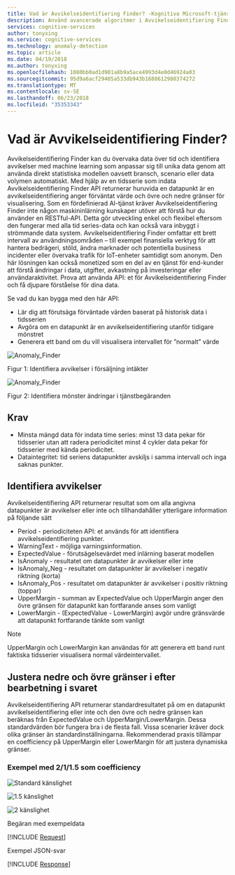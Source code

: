 ```yaml
---
title: Vad är Avvikelseidentifiering Finder? -Kognitiva Microsoft-tjänster | Microsoft Docs
description: Använd avancerade algoritmer i Avvikelseidentifiering Finder som hjälper dig att identifiera avvikelser i serien tidsdata och returnerar information i kognitiva Microsoft-tjänster.
services: cognitive-services
author: tonyxing
ms.service: cognitive-services
ms.technology: anomaly-detection
ms.topic: article
ms.date: 04/19/2018
ms.author: tonyxing
ms.openlocfilehash: 1080bb0ad1d901a8b9a5ace4993d4e0d46924a03
ms.sourcegitcommit: 95d9a6acf29405a533db943b1688612980374272
ms.translationtype: MT
ms.contentlocale: sv-SE
ms.lasthandoff: 06/23/2018
ms.locfileid: "35353343"
---
```

# <a name="what-is-anomaly-finder"></a>Vad är Avvikelseidentifiering Finder?

Avvikelseidentifiering Finder kan du övervaka data över tid och identifiera avvikelser med machine learning som anpassar sig till unika data genom att använda direkt statistiska modellen oavsett bransch, scenario eller data volymen automatiskt. Med hjälp av en tidsserie som indata Avvikelseidentifiering Finder API returnerar huruvida en datapunkt är en avvikelseidentifiering anger förväntat värde och övre och nedre gränser för visualisering. Som en fördefinierad AI-tjänst kräver Avvikelseidentifiering Finder inte någon maskininlärning kunskaper utöver att förstå hur du använder en RESTful-API. Detta gör utveckling enkel och flexibel eftersom den fungerar med alla tid series-data och kan också vara inbyggt i strömmande data system. Avvikelseidentifiering Finder omfattar ett brett intervall av användningsområden – till exempel finansiella verktyg för att hantera bedrägeri, stöld, ändra marknader och potentiella business incidenter eller övervaka trafik för IoT-enheter samtidigt som anonym. Den här lösningen kan också monetized som en del av en tjänst för end-kunder att förstå ändringar i data, utgifter, avkastning på investeringar eller användaraktivitet.
Prova att använda API: et för Avvikelseidentifiering Finder och få djupare förståelse för dina data. 

Se vad du kan bygga med den här API:

* Lär dig att förutsäga förväntade värden baserat på historisk data i tidsserien
* Avgöra om en datapunkt är en avvikelseidentifiering utanför tidigare mönstret
* Generera ett band om du vill visualisera intervallet för ”normalt” värde

![Anomaly_Finder](./media/anomaly_detection1.png) 

Figur 1: Identifiera avvikelser i försäljning intäkter

![Anomaly_Finder](./media/anomaly_detection2.png)

Figur 2: Identifiera mönster ändringar i tjänstbegäranden

## <a name="requirements"></a>Krav

- Minsta mängd data för indata time series: minst 13 data pekar för tidsserier utan att radera periodicitet minst 4 cykler data pekar för tidsserier med kända periodicitet. 
- Dataintegritet: tid seriens datapunkter avskiljs i samma intervall och inga saknas punkter. 

## <a name="identify-anomalies"></a>Identifiera avvikelser

Avvikelseidentifiering API returnerar resultat som om alla angivna datapunkter är avvikelser eller inte och tillhandahåller ytterligare information på följande sätt
* Period - periodiciteten API: et används för att identifiera avvikelseidentifiering punkter.
* WarningText - möjliga varningsinformation.
* ExpectedValue - förutsägelsevärdet med inlärning baserat modellen
* IsAnomaly - resultatet om datapunkter är avvikelser eller inte
* IsAnomaly_Neg - resultatet om datapunkter är avvikelser i negativ riktning (korta)
* IsAnomaly_Pos - resultatet om datapunkter är avvikelser i positiv riktning (toppar)
* UpperMargin - summan av ExpectedValue och UpperMargin anger den övre gränsen för datapunkt kan fortfarande anses som vanligt
* LowerMargin - (ExpectedValue - LowerMargin) avgör undre gränsvärde att datapunkt fortfarande tänkte som vanligt

> [!Note]
> UpperMargin och LowerMargin kan användas för att generera ett band runt faktiska tidsserier visualisera normal värdeintervallet. 

## <a name="adjusting-lower-and-upper-bounds-in-post-processing-on-the-response"></a>Justera nedre och övre gränser i efter bearbetning i svaret

Avvikelseidentifiering API returnerar standardresultatet på om en datapunkt avvikelseidentifiering eller inte och den övre och nedre gränsen kan beräknas från ExpectedValue och UpperMargin/LowerMargin. Dessa standardvärden bör fungera bra i de flesta fall. Vissa scenarier kräver dock olika gränser än standardinställningarna. Rekommenderad praxis tillämpar en coefficiency på UpperMargin eller LowerMargin för att justera dynamiska gränser.

### <a name="examples-with-1152-as-coefficiency"></a>Exempel med 2/1/1.5 som coefficiency

![Standard känslighet](./media/sensitivity_1.png)

![1.5 känslighet](./media/sensitivity_1.5.png)

![2 känslighet](./media/sensitivity_2.png)

Begäran med exempeldata

[!INCLUDE [Request](./includes/request.md)]

Exempel JSON-svar

[!INCLUDE [Response](./includes/response.md)]
